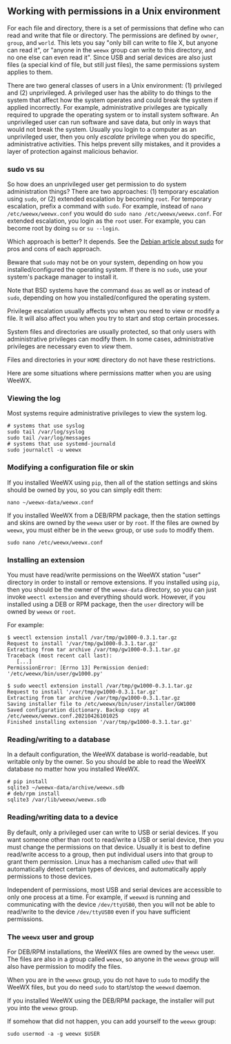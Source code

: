 ## Working with permissions in a Unix environment

For each file and directory, there is a set of permissions that define who can read and write that file or directory.  The permissions are defined by `owner`, `group`, and `world`.  This lets you say "only bill can write to file X, but anyone can read it", or "anyone in the `weewx` group can write to this directory, and no one else can even read it".  Since USB and serial devices are also just files (a special kind of file, but still just files), the same permissions system applies to them.

There are two general classes of users in a Unix environment: (1) privileged and (2) unprivileged.  A privileged user has the ability to do things to the system that affect how the system operates and could break the system if applied incorrectly.  For example, administrative privileges are typically required to upgrade the operating system or to install system software.  An unprivileged user can run software and save data, but only in ways that would not break the system. Usually you login to a computer as an unprivileged user, then you only *escalate* privilege when you do specific, administrative activities.  This helps prevent silly mistakes, and it provides a layer of protection against malicious behavior.

### sudo vs su

So how does an unprivileged user get permission to do system administration things?  There are two approaches: (1) temporary escalation using `sudo`, or (2) extended escalation by becoming `root`.  For temporary escalation, prefix a command with `sudo`.  For example, instead of `nano /etc/weewx/weewx.conf` you would do `sudo nano /etc/weewx/weewx.conf`.  For extended escalation, you login as the `root` user.  For example, you can become root by doing `su` or `su --login`.

Which approach is better?  It depends.  See the [Debian article about sudo](https://wiki.debian.org/sudo/) for pros and cons of each approach.

Beware that `sudo` may not be on your system, depending on how you installed/configured the operating system.  If there is no `sudo`, use your system's package manager to install it.

Note that BSD systems have the command `doas` as well as or instead of `sudo`, depending on how you installed/configured the operating system.

Privilege escalation usually affects you when you need to view or modify a file.  It will also affect you when you try to start and stop certain processes.

System files and directories are usually protected, so that only users with administrative privileges can modify them.  In some cases, administrative privileges are necessary even to *view* them.

Files and directories in your `HOME` directory do not have these restrictions.

Here are some situations where permissions matter when you are using WeeWX.

### Viewing the log

Most systems require administrative privileges to view the system log.
```
# systems that use syslog
sudo tail /var/log/syslog
sudo tail /var/log/messages
# systems that use systemd-journald
sudo journalctl -u weewx
```

### Modifying a configuration file or skin

If you installed WeeWX using `pip`, then all of the station settings and skins should be owned by you, so you can simply edit them:
```
nano ~/weewx-data/weewx.conf
```
If you installed WeeWX from a DEB/RPM package, then the station settings and skins are owned by the `weewx` user or by `root`.  If the files are owned by `weewx`, you must either be in the `weewx` group, or use `sudo` to modify them.
```
sudo nano /etc/weewx/weewx.conf
```

### Installing an extension

You must have read/write permissions on the WeeWX station "user" directory in order to install or remove extensions.  If you installed using `pip`, then you should be the owner of the `weewx-data` directory, so you can just invoke `weectl extension` and everything should work.  However, if you installed using a DEB or RPM package, then the `user` directory will be owned by `weewx` or `root`.

For example:
```
$ weectl extension install /var/tmp/gw1000-0.3.1.tar.gz
Request to install '/var/tmp/gw1000-0.3.1.tar.gz'
Extracting from tar archive /var/tmp/gw1000-0.3.1.tar.gz
Traceback (most recent call last):
   [...]
PermissionError: [Errno 13] Permission denied: '/etc/weewx/bin/user/gw1000.py'
```

```
$ sudo weectl extension install /var/tmp/gw1000-0.3.1.tar.gz
Request to install '/var/tmp/gw1000-0.3.1.tar.gz'
Extracting from tar archive /var/tmp/gw1000-0.3.1.tar.gz
Saving installer file to /etc/weewx/bin/user/installer/GW1000
Saved configuration dictionary. Backup copy at /etc/weewx/weewx.conf.20210426101025
Finished installing extension '/var/tmp/gw1000-0.3.1.tar.gz'
```

### Reading/writing to a database

In a default configuration, the WeeWX database is world-readable, but writable only by the owner.  So you should be able to read the WeeWX database no matter how you installed WeeWX.
```
# pip install
sqlite3 ~/weewx-data/archive/weewx.sdb
# deb/rpm install
sqlite3 /var/lib/weewx/weewx.sdb
```

### Reading/writing data to a device

By default, only a privileged user can write to USB or serial devices.  If you want someone other than root to read/write a USB or serial device, then you must change the permissions on that device.  Usually it is best to define read/write access to a group, then put individual users into that group to grant them permission.  Linux has a mechanism called `udev` that will automatically detect certain types of devices, and automatically apply permissions to those devices.

Independent of permissions, most USB and serial devices are accessible to only one process at a time.  For example, if `weewxd` is running and communicating with the device `/dev/ttyUSB0`, then you will not be able to read/write to the device `/dev/ttyUSB0` even if you have sufficient permissions.


### The `weewx` user and group

For DEB/RPM installations, the WeeWX files are owned by the `weewx` user.  The files are also in a group called `weewx`, so anyone in the `weewx` group will also have permission to modify the files.

When you are in the `weewx` group, you do not have to `sudo` to modify the WeeWX files, but you do need `sudo` to start/stop the `weewxd` daemon.

If you installed WeeWX using the DEB/RPM package, the installer will put you into the `weewx` group.

If somehow that did not happen, you can add yourself to the `weewx` group:
```
sudo usermod -a -g weewx $USER
```
